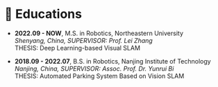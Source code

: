 <span id="educations"></span>

# 📖 Educations
- **2022.09 - NOW**, M.S. in Robotics, Northeastern University<br>
  _Shenyang, China, SUPERVISOR: Prof. Lei Zhang_<br>
  THESIS: Deep Learning-based Visual SLAM

- **2018.09 - 2022.07**, B.S. in Robotics, Nanjing Institute of Technology<br>
  _Nanjing, China, SUPERVISOR: Assoc. Prof. Dr. Yunrui Bi_<br>
  THESIS: Automated Parking System Based on Vision SLAM


<div style="float: left;">
  <script type="text/javascript" id="clustrmaps" src="//cdn.clustrmaps.com/map_v2.js?cl=080808&w=400&t=tt&d=Rb-iP8f5--b43X14KVkJwMa0-GzAr8QqOIuZinWaTII&co=ffffff&cmo=3acc3a&cmn=ff5353&ct=808080"></script>
</div>
